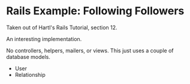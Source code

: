 # Rails Example: Following Followers

Taken out of Hartl's Rails Tutorial, section 12.

An interesting implementation.

No controllers, helpers, mailers, or views. This just uses a couple of
database models.

* User
* Relationship
